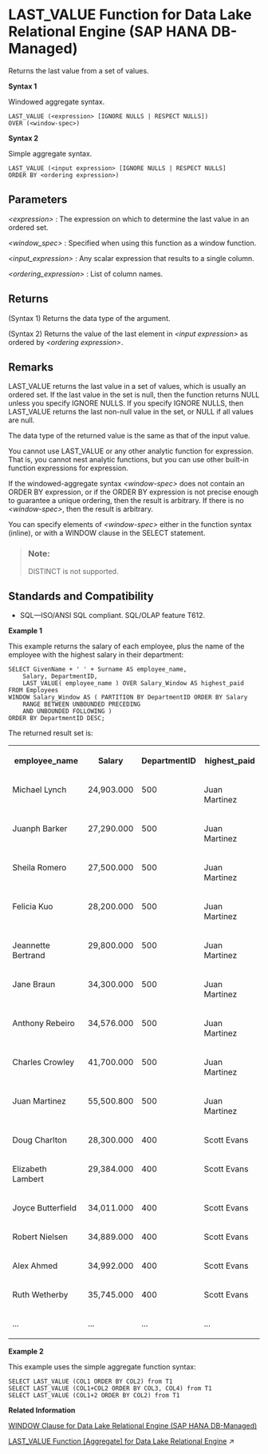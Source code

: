 <!-- loio8cf5191242464c6bb1965cbb657bdab1 -->

# LAST\_VALUE Function for Data Lake Relational Engine \(SAP HANA DB-Managed\)

Returns the last value from a set of values.



**Syntax 1**

Windowed aggregate syntax.

```
LAST_VALUE (<expression> [IGNORE NULLS | RESPECT NULLS])
OVER (<window-spec>)
```

**Syntax 2**

Simple aggregate syntax.

```
LAST_VALUE (<input expression> [IGNORE NULLS | RESPECT NULLS] 
ORDER BY <ordering expression>)
```



<a name="loio8cf5191242464c6bb1965cbb657bdab1__section_olw_t2h_trb"/>

## Parameters

 *<expression\>*
 :   The expression on which to determine the last value in an ordered set.

  *<window\_spec\>*
 :   Specified when using this function as a window function.

  *<input\_expression\>*
 :   Any scalar expression that results to a single column.

  *<ordering\_expression\>*
 :   List of column names.

 

<a name="loio8cf5191242464c6bb1965cbb657bdab1__section_ojw_52h_trb"/>

## Returns

\(Syntax 1\) Returns the data type of the argument.

\(Syntax 2\) Returns the value of the last element in *<input expression\>* as ordered by *<ordering expression\>*.



<a name="loio8cf5191242464c6bb1965cbb657bdab1__section_wll_v2h_trb"/>

## Remarks

LAST\_VALUE returns the last value in a set of values, which is usually an ordered set. If the last value in the set is null, then the function returns NULL unless you specify IGNORE NULLS. If you specify IGNORE NULLS, then LAST\_VALUE returns the last non-null value in the set, or NULL if all values are null.

The data type of the returned value is the same as that of the input value.

You cannot use LAST\_VALUE or any other analytic function for expression. That is, you cannot nest analytic functions, but you can use other built-in function expressions for expression.

If the windowed-aggregate syntax *<window-spec\>* does not contain an ORDER BY expression, or if the ORDER BY expression is not precise enough to guarantee a unique ordering, then the result is arbitrary. If there is no *<window-spec\>*, then the result is arbitrary.

You can specify elements of *<window-spec\>* either in the function syntax \(inline\), or with a WINDOW clause in the SELECT statement.

> ### Note:  
> DISTINCT is not supported.



<a name="loio8cf5191242464c6bb1965cbb657bdab1__section_pt1_w2h_trb"/>

## Standards and Compatibility

-   SQL—ISO/ANSI SQL compliant. SQL/OLAP feature T612.




**Example 1**

This example returns the salary of each employee, plus the name of the employee with the highest salary in their department:

```
SELECT GivenName + ' ' + Surname AS employee_name, 
	Salary, DepartmentID,
	LAST_VALUE( employee_name ) OVER Salary_Window AS highest_paid
FROM Employees
WINDOW Salary_Window AS ( PARTITION BY DepartmentID ORDER BY Salary 
	RANGE BETWEEN UNBOUNDED PRECEDING 
	AND UNBOUNDED FOLLOWING )
ORDER BY DepartmentID DESC;
```

The returned result set is:


<table>
<tr>
<th valign="top" rowspan="1">

employee\_name



</th>
<th valign="top" rowspan="1">

Salary



</th>
<th valign="top" rowspan="1">

DepartmentID



</th>
<th valign="top" rowspan="1">

highest\_paid



</th>
</tr>
<tr>
<td valign="top" rowspan="1">

Michael Lynch



</td>
<td valign="top" rowspan="1">

24,903.000



</td>
<td valign="top" rowspan="1">

500



</td>
<td valign="top" rowspan="1">

Juan Martinez



</td>
</tr>
<tr>
<td valign="top" rowspan="1">

Juanph Barker



</td>
<td valign="top" rowspan="1">

27,290.000



</td>
<td valign="top" rowspan="1">

500



</td>
<td valign="top" rowspan="1">

Juan Martinez



</td>
</tr>
<tr>
<td valign="top" rowspan="1">

Sheila Romero



</td>
<td valign="top" rowspan="1">

27,500.000



</td>
<td valign="top" rowspan="1">

500



</td>
<td valign="top" rowspan="1">

Juan Martinez



</td>
</tr>
<tr>
<td valign="top" rowspan="1">

Felicia Kuo



</td>
<td valign="top" rowspan="1">

28,200.000



</td>
<td valign="top" rowspan="1">

500



</td>
<td valign="top" rowspan="1">

Juan Martinez



</td>
</tr>
<tr>
<td valign="top" rowspan="1">

Jeannette Bertrand



</td>
<td valign="top" rowspan="1">

29,800.000



</td>
<td valign="top" rowspan="1">

500



</td>
<td valign="top" rowspan="1">

Juan Martinez



</td>
</tr>
<tr>
<td valign="top" rowspan="1">

Jane Braun



</td>
<td valign="top" rowspan="1">

34,300.000



</td>
<td valign="top" rowspan="1">

500



</td>
<td valign="top" rowspan="1">

Juan Martinez



</td>
</tr>
<tr>
<td valign="top" rowspan="1">

Anthony Rebeiro



</td>
<td valign="top" rowspan="1">

34,576.000



</td>
<td valign="top" rowspan="1">

500



</td>
<td valign="top" rowspan="1">

Juan Martinez



</td>
</tr>
<tr>
<td valign="top" rowspan="1">

Charles Crowley



</td>
<td valign="top" rowspan="1">

41,700.000



</td>
<td valign="top" rowspan="1">

500



</td>
<td valign="top" rowspan="1">

Juan Martinez



</td>
</tr>
<tr>
<td valign="top" rowspan="1">

Juan Martinez



</td>
<td valign="top" rowspan="1">

55,500.800



</td>
<td valign="top" rowspan="1">

500



</td>
<td valign="top" rowspan="1">

Juan Martinez



</td>
</tr>
<tr>
<td valign="top" rowspan="1">

Doug Charlton



</td>
<td valign="top" rowspan="1">

28,300.000



</td>
<td valign="top" rowspan="1">

400



</td>
<td valign="top" rowspan="1">

Scott Evans



</td>
</tr>
<tr>
<td valign="top" rowspan="1">

Elizabeth Lambert



</td>
<td valign="top" rowspan="1">

29,384.000



</td>
<td valign="top" rowspan="1">

400



</td>
<td valign="top" rowspan="1">

Scott Evans



</td>
</tr>
<tr>
<td valign="top" rowspan="1">

Joyce Butterfield



</td>
<td valign="top" rowspan="1">

34,011.000



</td>
<td valign="top" rowspan="1">

400



</td>
<td valign="top" rowspan="1">

Scott Evans



</td>
</tr>
<tr>
<td valign="top" rowspan="1">

Robert Nielsen



</td>
<td valign="top" rowspan="1">

34,889.000



</td>
<td valign="top" rowspan="1">

400



</td>
<td valign="top" rowspan="1">

Scott Evans



</td>
</tr>
<tr>
<td valign="top" rowspan="1">

Alex Ahmed



</td>
<td valign="top" rowspan="1">

34,992.000



</td>
<td valign="top" rowspan="1">

400



</td>
<td valign="top" rowspan="1">

Scott Evans



</td>
</tr>
<tr>
<td valign="top" rowspan="1">

Ruth Wetherby



</td>
<td valign="top" rowspan="1">

35,745.000



</td>
<td valign="top" rowspan="1">

400



</td>
<td valign="top" rowspan="1">

Scott Evans



</td>
</tr>
<tr>
<td valign="top" rowspan="1">

...



</td>
<td valign="top" rowspan="1">

...



</td>
<td valign="top" rowspan="1">

...



</td>
<td valign="top" rowspan="1">

...



</td>
</tr>
</table>

**Example 2**

This example uses the simple aggregate function syntax:

```
SELECT LAST_VALUE (COL1 ORDER BY COL2) from T1
SELECT LAST_VALUE (COL1+COL2 ORDER BY COL3, COL4) from T1 
SELECT LAST_VALUE (COL1+2 ORDER BY COL2) from T1
```

**Related Information**  


[WINDOW Clause for Data Lake Relational Engine \(SAP HANA DB-Managed\)](../030-sql-statements/window-clause-for-data-lake-relational-engine-sap-hana-db-managed-c83b61b.md "Defines all or part of a window for use with window functions such as AVG and RANK in a SELECT statement.")

[LAST_VALUE Function [Aggregate] for Data Lake Relational Engine](https://help.sap.com/viewer/19b3964099384f178ad08f2d348232a9/2023_1_QRC/en-US/a55bfa7784f21015b86bd5dcfa28a6a5.html "Returns the last value from a set of values.") :arrow_upper_right:

